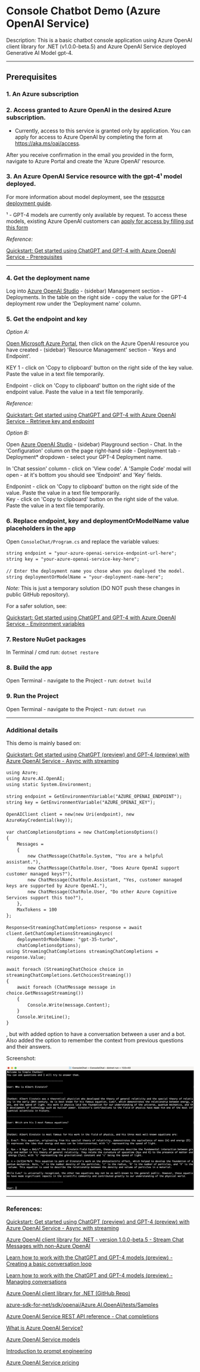 # Console Chatbot Demo (Azure OpenAI Service)

Description: This is a basic chatbot console application using Azure OpenAI client library for .NET (v1.0.0-beta.5) and Azure OpenAI Service deployed Generative AI Model gpt-4.

------------------------------

## Prerequisites

### 1. An Azure subscription

### 2. Access granted to Azure OpenAI in the desired Azure subscription.

* Currently, access to this service is granted only by application. You can apply for access to Azure OpenAI by completing the form at https://aka.ms/oai/access.  

After you receive confirmation in the email you provided in the form, navigate to Azure Portal and create the 'Azure OpenAI' resource.

### 3. An Azure OpenAI Service resource with the gpt-4¹ model deployed.

For more information about model deployment, see the [resource deployment guide](https://learn.microsoft.com/en-us/azure/cognitive-services/openai/how-to/create-resource).  

¹ - GPT-4 models are currently only available by request. To access these models, existing Azure OpenAI customers can [apply for access by filling out this form](https://aka.ms/oai/get-gpt4)  

*Reference:*

[Quickstart: Get started using ChatGPT and GPT-4 with Azure OpenAI Service - Prerequisites](https://learn.microsoft.com/en-us/azure/cognitive-services/openai/chatgpt-quickstart?tabs=command-line&pivots=programming-language-csharp#prerequisites)


------------------------------

### 4. Get the deployment name

Log into [Azure OpenAI Studio](https://oai.azure.com/portal) - (sidebar) Management section - Deployments. In the table on the right side - copy the value for the GPT-4 deployment row under the 'Deployment name' column.

### 5. Get the endpoint and key

*Option A:*  

[Open Microsoft Azure Portal](https://portal.azure.com/#home), then click on the Azure OpenAI resource you have created - (sidebar) 'Resource Management' section - 'Keys and Endpoint'.  

KEY 1 - click on 'Copy to clipboard' button on the right side of the key value. Paste the value in a text file temporarily.  

Endpoint - click on 'Copy to clipboard' button on the right side of the endpoint value. Paste the value in a text file temporarily.  

*Reference:*  

[Quickstart: Get started using ChatGPT and GPT-4 with Azure OpenAI Service - Retrieve key and endpoint](https://learn.microsoft.com/en-us/azure/cognitive-services/openai/chatgpt-quickstart?tabs=command-line&pivots=programming-language-csharp#retrieve-key-and-endpoint)  


*Option B:*  

Open [Azure OpenAI Studio](https://oai.azure.com/portal) - (sidebar) Playground section - Chat. In the 'Configuration' column on the page right-hand side - Deployment tab - Deployment* dropdown - select your GPT-4 Deployment name.  

In 'Chat session' column - click on 'View code'. A 'Sample Code' modal will open - at it's bottom you should see 'Endpoint' and 'Key' fields.  

Endponint - click on 'Copy to clipboard' button on the right side of the value. Paste the value in a text file temporarily.  
Key - click on 'Copy to clipboard' button on the right side of the value. Paste the value in a text file temporarily.  

### 6. Replace endpoint, key and deploymentOrModelName value placeholders in the app

Open ```ConsoleChat/Program.cs``` and replace the variable values:  

```CSharp
string endpoint = "your-azure-openai-service-endpoint-url-here";
string key = "your-azure-openai-service-key-here";

// Enter the deployment name you chose when you deployed the model.
string deploymentOrModelName = "your-deployment-name-here";
```

*Note:* This is just a temporary solution (DO NOT push these changes in public GitHub repository).  

For a safer solution, see:  

[Quickstart: Get started using ChatGPT and GPT-4 with Azure OpenAI Service - Environment variables](https://learn.microsoft.com/en-us/azure/cognitive-services/openai/chatgpt-quickstart?tabs=command-line&pivots=programming-language-csharp#environment-variables)  

### 7. Restore NuGet packages

In Terminal / cmd run: ```dotnet restore```  

### 8. Build the app

Open Terminal - navigate to the Project - run: ```dotnet build```  

### 9. Run the Project

Open Terminal - navigate to the Project - run: ```dotnet run```  

------------------------------

### Additional details

This demo is mainly based on:  

[Quickstart: Get started using ChatGPT (preview) and GPT-4 (preview) with Azure OpenAI Service - Async with streaming](https://learn.microsoft.com/en-us/azure/cognitive-services/openai/chatgpt-quickstart?pivots=programming-language-csharp&tabs=command-line#async-with-streaming)  

```CSharp
using Azure;
using Azure.AI.OpenAI;
using static System.Environment;

string endpoint = GetEnvironmentVariable("AZURE_OPENAI_ENDPOINT");
string key = GetEnvironmentVariable("AZURE_OPENAI_KEY");

OpenAIClient client = new(new Uri(endpoint), new AzureKeyCredential(key));

var chatCompletionsOptions = new ChatCompletionsOptions()
{
    Messages =
    {
        new ChatMessage(ChatRole.System, "You are a helpful assistant."),
        new ChatMessage(ChatRole.User, "Does Azure OpenAI support customer managed keys?"),
        new ChatMessage(ChatRole.Assistant, "Yes, customer managed keys are supported by Azure OpenAI."),
        new ChatMessage(ChatRole.User, "Do other Azure Cognitive Services support this too?"),
    },
    MaxTokens = 100
};

Response<StreamingChatCompletions> response = await client.GetChatCompletionsStreamingAsync(
    deploymentOrModelName: "gpt-35-turbo",
    chatCompletionsOptions);
using StreamingChatCompletions streamingChatCompletions = response.Value;

await foreach (StreamingChatChoice choice in streamingChatCompletions.GetChoicesStreaming())
{
    await foreach (ChatMessage message in choice.GetMessageStreaming())
    {
        Console.Write(message.Content);
    }
    Console.WriteLine();
}
```

, but with added option to have a conversation between a user and a bot. Also added the option to remember the context from previous questions and their answers.

Screenshot:

![Console Chatbot](Images/Capture-01.png)


----------------

### References:  

[Quickstart: Get started using ChatGPT (preview) and GPT-4 (preview) with Azure OpenAI Service - Async with streaming](https://learn.microsoft.com/en-us/azure/cognitive-services/openai/chatgpt-quickstart?pivots=programming-language-csharp&tabs=command-line#async-with-streaming)

[Azure OpenAI client library for .NET - version 1.0.0-beta.5 - Stream Chat Messages with non-Azure OpenAI](https://learn.microsoft.com/en-us/dotnet/api/overview/azure/ai.openai-readme?view=azure-dotnet-preview#stream-chat-messages-with-non-azure-openai)

[Learn how to work with the ChatGPT and GPT-4 models (preview) - Creating a basic conversation loop](https://learn.microsoft.com/en-us/azure/cognitive-services/openai/how-to/chatgpt?pivots=programming-language-chat-completions#creating-a-basic-conversation-loop)

[Learn how to work with the ChatGPT and GPT-4 models (preview) - Managing conversations](https://learn.microsoft.com/en-us/azure/cognitive-services/openai/how-to/chatgpt?pivots=programming-language-chat-completions#managing-conversations)

[Azure OpenAI client library for .NET (GitHub Repo)](https://github.com/Azure/azure-sdk-for-net/blob/main/sdk/openai/Azure.AI.OpenAI/README.md)

[azure-sdk-for-net/sdk/openai/Azure.AI.OpenAI/tests/Samples](https://github.com/Azure/azure-sdk-for-net/tree/main/sdk/openai/Azure.AI.OpenAI/tests/Samples)

[Azure OpenAI Service REST API reference - Chat completions](https://learn.microsoft.com/en-us/azure/cognitive-services/openai/reference#chat-completions)

[What is Azure OpenAI Service?](https://learn.microsoft.com/en-us/azure/cognitive-services/openai/overview)

[Azure OpenAI Service models](https://learn.microsoft.com/en-us/azure/cognitive-services/openai/concepts/models)

[Introduction to prompt engineering](https://learn.microsoft.com/en-us/azure/cognitive-services/openai/concepts/prompt-engineering)

[Azure OpenAI Service pricing](https://azure.microsoft.com/en-us/pricing/details/cognitive-services/openai-service/)

